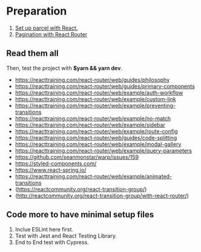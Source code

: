 # Preparation

1. [Set up parcel with React.](https://blog.jakoblind.no/react-parcel/)
2. [Pagination with React Router](https://reacttraining.com/)

## Read them all

Then, test the project with **$yarn && yarn dev**.

* https://reacttraining.com/react-router/web/guides/philosophy
* https://reacttraining.com/react-router/web/guides/primary-components
* https://reacttraining.com/react-router/web/example/auth-workflow
* https://reacttraining.com/react-router/web/example/custom-link
* https://reacttraining.com/react-router/web/example/preventing-transitions
* https://reacttraining.com/react-router/web/example/no-match
* https://reacttraining.com/react-router/web/example/sidebar
* https://reacttraining.com/react-router/web/example/route-config
* https://reacttraining.com/react-router/web/guides/code-splitting
* https://reacttraining.com/react-router/web/example/modal-gallery
* https://reacttraining.com/react-router/web/example/query-parameters
* https://github.com/seanmonstar/warp/issues/159
* https://styled-components.com/
* https://www.react-spring.io/
* https://reacttraining.com/react-router/web/example/animated-transitions
* (https://reactcommunity.org/react-transition-group/)
* (http://reactcommunity.org/react-transition-group/with-react-router/)

## Code more to have minimal setup files

1. Inclue ESLint here first.
2. Test with Jest and React Testing Library.
3. End to End test with Cypress.

